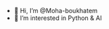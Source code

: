 - 👋 Hi, I’m @Moha-boukhatem
- 👀 I’m interested in Python & AI
<!---
Moha-boukhatem/Moha-boukhatem is a ✨ special ✨ repository because its `README.md` (this file) appears on your GitHub profile.
You can click the Preview link to take a look at your changes.
--->
